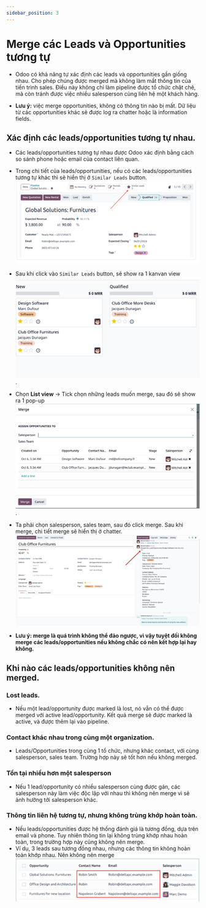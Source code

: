 ```yaml
---
sidebar_position: 3
---
```


# Merge các Leads và Opportunities tương tự

- Odoo có khả năng tự xác định các leads và opportunities gần giống nhau. Cho phép chúng được merged mà không làm mất thông
  tin của tiến trình sales. Điều này không chỉ làm pipeline được tổ chức chặt chẽ, mà còn tránh được việc nhiều salesperson cùng
  liên hệ một khách hàng.

- **Lưu ý:** việc merge opportunities, không có thông tin nào bị mất. Dữ liệu từ các opportunities khác sẽ được log ra chatter
  hoặc là information fields.

## Xác định các leads/opportunities tương tự nhau.

- Các leads/opportunities tương tự nhau được Odoo xác định bằng cách so sánh phone hoặc email của contact liên quan.
- Trong chi tiết của leads/opportunities, nếu có các leads/opportunities tương tự khác thì sẽ hiển thị ở `Similar Leads` button.
  ![Similar leads](../img/similar_leads.png)

- Sau khi click vào `Similar Leads` button, sẽ show ra 1 kanvan view ![similar](../img/similar_leads_kanban.png).
- Chọn **List view** -> Tick chọn những leads muốn merge, sau đó sẽ show ra 1 pop-up ![popup](../img/merge_leads.png).
- Ta phải chọn salesperson, sales team, sau đó click merge. Sau khi merge, chi tiết merge sẽ hiển thị ở chatter. ![sau khi merge](../img/after_merge.png)

- **Lưu ý: merge là quá trình không thể đảo ngược, vì vậy tuyệt đối không merge các leads/opportunities nếu không chắc có nên kết hợp lại hay không.**

## Khi nào các leads/opportunities không nên merged.

### Lost leads.

- Nếu một lead/opportunity được marked là lost, nó vẫn có thể được merged với active lead/opportunity. Kết quả merge
  sẽ được marked là active, và được thêm lại vào pipeline.

### Contact khác nhau trong cùng một organization.

- Leads/Opportunities trong cùng 1 tổ chức, nhưng khác contact, với cùng salesperson, sales team. Trường hợp này sẽ tốt hơn nếu không merged.

### Tồn tại nhiều hơn một salesperson

- Nếu 1 lead/opportunity có nhiều salesperson cùng được gán, các salesperson này làm việc độc lập với nhau thì không nên merge
  vì sẽ ảnh hưởng tới salesperson khác.

### Thông tin liên hệ tương tự, nhưng không trùng khớp hoàn toàn.

- Nếu leads/opportunities được hệ thống đánh giá là tương đồng, dựa trên email và phone. Tuy nhiên thông tin lại không trùng khớp
  nhau hoàn toàn, trong trường hợp này cũng không nên merge.
- Ví dụ, 3 leads sau tương đồng nhau, nhưng các thông tin không hoàn toàn khớp nhau. Nên không nên merge
  ![ví dụ](../img/example_similar_leads.png)
